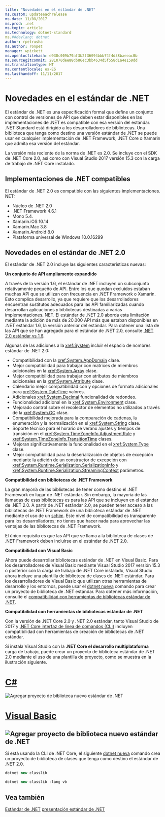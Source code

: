 ```yaml
---
title: "Novedades en el estándar de .NET"
ms.custom: updateeachrelease
ms.date: 11/08/2017
ms.prod: .net
ms.topic: article
ms.technology: dotnet-standard
ms.##devlang: dotnet
author: rpetrusha
ms.author: ronpet
manager: wpickett
ms.openlocfilehash: e938c009b79af3b2f36094bbb74f4d38baeeac0b
ms.sourcegitcommit: 281070dee88db86ec3bb4634d5f558d1a4e159dd
ms.translationtype: HT
ms.contentlocale: es-ES
ms.lasthandoff: 11/11/2017
---
```

# <a name="whats-new-in-the-net-standard"></a>Novedades en el estándar de .NET

El estándar de .NET es una especificación formal que define un conjunto con control de versiones de API que deben estar disponibles en las implementaciones de .NET es compatible con esa versión del estándar. .NET Standard está dirigido a los desarrolladores de bibliotecas. Una biblioteca que tenga como destino una versión estándar de .NET se puede usar en cualquier implementación de .NET Framework, .NET Core o Xamarin que admita esa versión del estándar.

La versión más reciente de la norma de .NET es 2.0. Se incluye con el SDK de .NET Core 2.0, así como con Visual Studio 2017 versión 15.3 con la carga de trabajo de .NET Core instalado.

## <a name="supported-net-implementations"></a>Implementaciones de .NET compatibles

El estándar de .NET 2.0 es compatible con las siguientes implementaciones. NET:

- Núcleo de .NET 2.0
- .NET Framework 4.6.1
- Mono 5.4.
- Xamarin.iOS 10.14
- Xamarin.Mac 3.8
- Xamarin.Android 8.0
- Plataforma universal de Windows 10.0.16299

## <a name="whats-new-in-the-net-standard-20"></a>Novedades en el estándar de .NET 2.0
 
El estándar de .NET 2.0 incluye las siguientes características nuevas:

**Un conjunto de API ampliamente expandido**

A través de la versión 1.6, el estándar de .NET incluyen un subconjunto relativamente pequeño de API. Entre los que quedan excluidos estaban muchas API que se utilizan con frecuencia en .NET Framework o Xamarin. Esto complica desarrollo, ya que requiere que los desarrolladores encuentran sustitutos adecuados para las API familiarizadas cuando desarrollan aplicaciones y bibliotecas destinadas a varias implementaciones. NET. El estándar de .NET 2.0 aborda esta limitación mediante la adición de más de 20.000 API más que estaban disponibles en .NET estándar 1.6, la versión anterior del estándar. Para obtener una lista de las API que se han agregado para el estándar de .NET 2.0, consulte [.NET 2.0 estándar vs 1.6](https://raw.githubusercontent.com/dotnet/standard/master/docs/versions/netstandard2.0_diff.md). 

Algunas de las adiciones a la <xref:System> incluir el espacio de nombres estándar de .NET 2.0:

- Compatibilidad con la <xref:System.AppDomain> clase.
- Mejor compatibilidad para trabajar con matrices de miembros adicionales en la <xref:System.Array> clase.
- Mejor compatibilidad para trabajar con atributos de miembros adicionales en la <xref:System.Attribute> clase.
- Calendario mejor compatibilidad con y opciones de formato adicionales para <xref:System.DateTime> valores.
- Adicionales <xref:System.Decimal> funcionalidad de redondeo.
- Funcionalidad adicional en la <xref:System.Environment> clase.
- Mejorado control sobre el recolector de elementos no utilizados a través de la <xref:System.GC> clase.
- Compatibilidad mejorada para la comparación de cadenas, la enumeración y la normalización en el <xref:System.String> clase.
- Soporte técnico para el horario de verano ajustes y tiempos de transición en el <xref:System.TimeZoneInfo.AdjustmentRule> y <xref:System.TimeZoneInfo.TransitionTime> clases.
- Mejoran significativamente la funcionalidad en el <xref:System.Type> clase.
- Mejor compatibilidad para la deserialización de objetos de excepción mediante la adición de un constructor de excepción con <xref:System.Runtime.Serialization.SerializationInfo> y <xref:System.Runtime.Serialization.StreamingContext> parámetros.

**Compatibilidad con bibliotecas de .NET Framework**

La gran mayoría de las bibliotecas de tener como destino el .NET Framework en lugar de .NET estándar. Sin embargo, la mayoría de las llamadas de esas bibliotecas es para las API que se incluyen en el estándar de .NET 2.0. A partir de .NET estándar 2.0, se pueden tener acceso a las bibliotecas de .NET Framework de una biblioteca estándar de .NET mediante el uso de un [schim](https://github.com/dotnet/standard/blob/master/docs/netstandard-20/README.md#assembly-unification). Este nivel de compatibilidad es transparente para los desarrolladores; no tienes que hacer nada para aprovechar las ventajas de las bibliotecas de .NET Framework.

El único requisito es que las API que se llama a la biblioteca de clases de .NET Framework deben incluirse en el estándar de .NET 2.0.

**Compatibilidad con Visual Basic**

Ahora puede desarrollar bibliotecas estándar de .NET en Visual Basic. Para los desarrolladores de Visual Basic mediante Visual Studio 2017 versión 15.3 o posterior con la carga de trabajo de .NET Core instalado, Visual Studio ahora incluye una plantilla de biblioteca de clases de .NET estándar. Para los desarrolladores de Visual Basic que utilizan otras herramientas de desarrollo y los entornos, puede usar el [dotnet nueva](../../core/tools/dotnet-new.md) comando para crear un proyecto de biblioteca de .NET estándar. Para obtener más información, consulte el [compatibilidad con herramientas de bibliotecas estándar de .NET](#tooling).

<a name="tooling" />**Compatibilidad con herramientas de bibliotecas estándar de .NET**

Con la versión de .NET Core 2.0 y .NET 2.0 estándar, tanto Visual Studio de 2017 y [.NET Core interfaz de línea de comandos (CLI)](../../core/tools/index.md) incluyen compatibilidad con herramientas de creación de bibliotecas de .NET estándar. 

Si instala Visual Studio con la **.NET Core el desarrollo multiplataforma** carga de trabajo, puede crear un proyecto de biblioteca estándar de .NET 2.0 mediante el uso de una plantilla de proyecto, como se muestra en la ilustración siguiente. 

# <a name="ctabcsharp"></a>[C#](#tab/csharp)
![Agregar proyecto de biblioteca nuevo estándar de .NET](./media/std-project-cs.png)
# <a name="visual-basictabvisual-basic"></a>[Visual Basic](#tab/visual-basic)
<a name="add-new-net-standard-library-projectmediastd-project-vbpng"></a>![Agregar proyecto de biblioteca nuevo estándar de .NET](./media/std-project-vb.png)
---

Si está usando la CLI de .NET Core, el siguiente [dotnet nueva](../../core/tools/dotnet-new.md) comando crea un proyecto de biblioteca de clases que tenga como destino el estándar de .NET 2.0.

```csharp
dotnet new classlib
```
```vb
dotnet new classlib -lang vb
```
  
## <a name="see-also"></a>Vea también
[Estándar de .NET](../net-standard.md)
[presentación estándar de .NET](https://blogs.msdn.microsoft.com/dotnet/2016/09/26/introducing-net-standard/)

